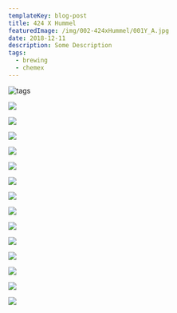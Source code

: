 ```yaml
---
templateKey: blog-post
title: 424 X Hummel
featuredImage: /img/002-424xHummel/001Y_A.jpg
date: 2018-12-11
description: Some Description
tags:
  - brewing
  - chemex
---
```

![tags](/img/002-424xHummel/001Y_A.jpg)

![](/img/002-424xHummel/001Y_B.jpg)

![](/img/002-424xHummel/002Y_A.jpg)

![](/img/002-424xHummel/002Y_B.jpg)

![](/img/002-424xHummel/003Y_A.jpg)

![](/img/002-424xHummel/004Y_A.jpg)

![](/img/002-424xHummel/004Y_B.jpg)

![](/img/002-424xHummel/005Y.jpg)

![](/img/002-424xHummel/006Y.jpg)

![](/img/002-424xHummel/007Y.jpg)

![](/img/002-424xHummel/008Y.jpg)

![](/img/002-424xHummel/009Y.jpg)

![](/img/002-424xHummel/010Y.jpg)

![](/img/002-424xHummel/011Y.jpg)

![](/img/002-424xHummel/012Y.jpg)